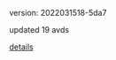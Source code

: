 version: 2022031518-5da7

updated 19 avds

[details](https://github.com/0x74f917491bfa7ebfa379/ali_avd_db/blob/master/change_log/2022/03/15/18/5da7.txt)